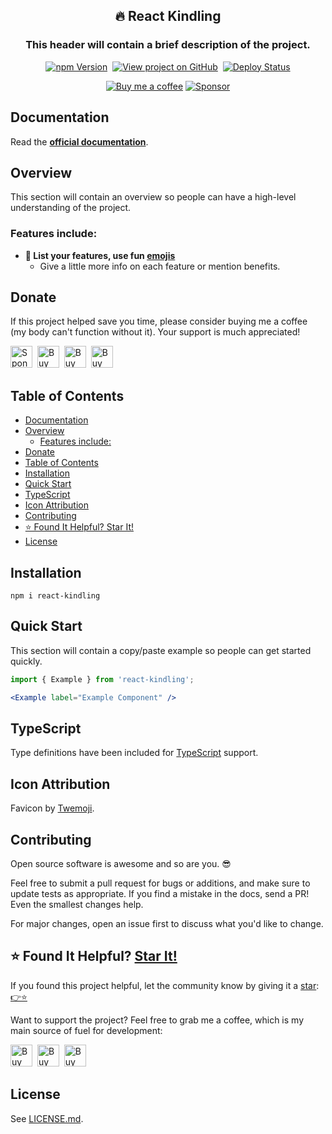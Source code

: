 <h2 align="center">
  🔥 React Kindling
</h2>
<h3 align="center">
  This header will contain a brief description of the project.
</h3>
<p align="center">
  <a href="https://badge.fury.io/js/react-kindling" target="_blank" rel="noopener noreferrer"><img src="https://badge.fury.io/js/react-kindling.svg" alt="npm Version" /></a>&nbsp;
  <a href="https://github.com/justinmahar/react-kindling/" target="_blank" rel="noopener noreferrer"><img src="https://img.shields.io/badge/GitHub-Source-success" alt="View project on GitHub" /></a>&nbsp;
  <a href="https://github.com/justinmahar/react-kindling/actions?query=workflow%3ADeploy" target="_blank" rel="noopener noreferrer"><img src="https://github.com/justinmahar/react-kindling/workflows/Deploy/badge.svg" alt="Deploy Status" /></a>
</p>
<!-- [lock:donate-badges] 🚫--------------------------------------- -->
<p align="center">
  <a href="https://paypal.me/thejustinmahar/5"><img src="https://img.shields.io/static/v1?label=Buy%20me%20a%20coffee&message=%E2%9D%A4&logo=KoFi&color=%23fe8e86" alt="Buy me a coffee" /></a>&nbsp;<a href="https://github.com/sponsors/justinmahar" target="_blank" rel="noopener noreferrer"><img src="https://img.shields.io/static/v1?label=Sponsor&message=%E2%9D%A4&logo=GitHub&color=%23fe8e86" alt="Sponsor"/></a>
</p>
<!-- [/lock:donate-badges] ---------------------------------------🚫 -->

## Documentation

Read the **[official documentation](https://justinmahar.github.io/react-kindling/)**.

## Overview

This section will contain an overview so people can have a high-level understanding of the project.

### Features include:

- **🚀 List your features, use fun [emojis](https://emojipedia.org/search/?q=rocket)**
  - Give a little more info on each feature or mention benefits.

<!-- [lock:donate] 🚫--------------------------------------- -->

## Donate 

If this project helped save you time, please consider buying me a coffee (my body can't function without it). Your support is much appreciated!

<a href="https://github.com/sponsors/justinmahar"><img src="https://justinmahar.github.io/react-kindling/support/sponsor.png" alt="Sponsor via GitHub" height="35" /></a>&nbsp; <a href="https://paypal.me/thejustinmahar/5"><img src="https://justinmahar.github.io/react-kindling/support/coffee-1.png" alt="Buy me a coffee" height="35" /></a>&nbsp; <a href="https://paypal.me/thejustinmahar/15"><img src="https://justinmahar.github.io/react-kindling/support/coffee-3.png" alt="Buy me 3 coffees" height="35" /></a>&nbsp; <a href="https://paypal.me/thejustinmahar/25"><img src="https://justinmahar.github.io/react-kindling/support/coffee-5.png" alt="Buy me 5 coffees" height="35" /></a>

<!-- [/lock:donate] ---------------------------------------🚫 -->

## Table of Contents 

- [Documentation](#documentation)
- [Overview](#overview)
  - [Features include:](#features-include)
- [Donate](#donate)
- [Table of Contents](#table-of-contents)
- [Installation](#installation)
- [Quick Start](#quick-start)
- [TypeScript](#typescript)
- [Icon Attribution](#icon-attribution)
- [Contributing](#contributing)
- [⭐ Found It Helpful? Star It!](#-found-it-helpful-star-it)
- [License](#license)

## Installation

```
npm i react-kindling
```

## Quick Start

This section will contain a copy/paste example so people can get started quickly.

```jsx
import { Example } from 'react-kindling';
```

```jsx
<Example label="Example Component" />
```

<!-- [lock:typescript] 🚫--------------------------------------- -->

## TypeScript

Type definitions have been included for [TypeScript](https://www.typescriptlang.org/) support.

<!-- [/lock:typescript] ---------------------------------------🚫 -->

<!-- [lock:icon] 🚫--------------------------------------- -->

## Icon Attribution

Favicon by [Twemoji](https://github.com/twitter/twemoji).

<!-- [/lock:icon] ---------------------------------------🚫 -->

<!-- [lock:contributing] 🚫--------------------------------------- -->

## Contributing

Open source software is awesome and so are you. 😎

Feel free to submit a pull request for bugs or additions, and make sure to update tests as appropriate. If you find a mistake in the docs, send a PR! Even the smallest changes help.

For major changes, open an issue first to discuss what you'd like to change.

<!-- [/lock:contributing] ---------------------------------------🚫 -->

## ⭐ Found It Helpful? [Star It!](https://github.com/justinmahar/react-kindling/stargazers)

If you found this project helpful, let the community know by giving it a [star](https://github.com/justinmahar/react-kindling/stargazers): [👉⭐](https://github.com/justinmahar/react-kindling/stargazers)

<!-- [lock:support] 🚫--------------------------------------- -->
Want to support the project? Feel free to grab me a coffee, which is my main source of fuel for development:

<a href="https://paypal.me/thejustinmahar/5"><img src="https://justinmahar.github.io/react-kindling/support/coffee-1.png" alt="Buy me a coffee" height="35" /></a>&nbsp; <a href="https://paypal.me/thejustinmahar/15"><img src="https://justinmahar.github.io/react-kindling/support/coffee-3.png" alt="Buy me 3 coffees" height="35" /></a>&nbsp; <a href="https://paypal.me/thejustinmahar/25"><img src="https://justinmahar.github.io/react-kindling/support/coffee-5.png" alt="Buy me 5 coffees" height="35" /></a>

<!-- [/lock:support] ---------------------------------------🚫 -->

## License

See [LICENSE.md](https://justinmahar.github.io/react-kindling/?path=/docs/license--docs).